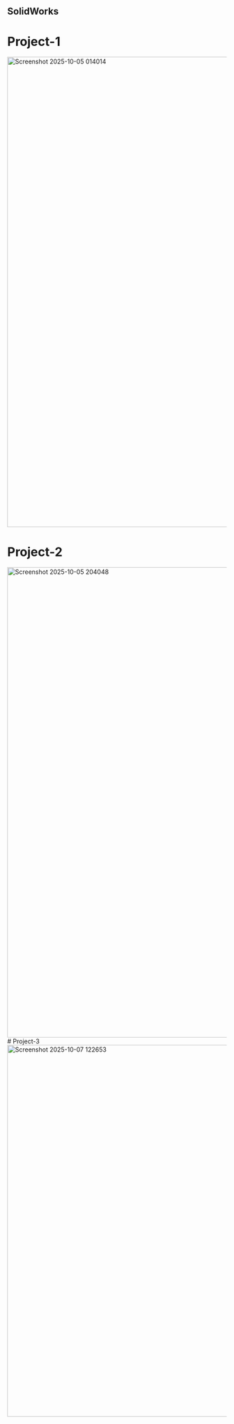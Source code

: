 ## SolidWorks
# Project-1
<img width="1919" height="1079" alt="Screenshot 2025-10-05 014014" src="https://github.com/user-attachments/assets/80cbd52f-9895-42fc-b7c6-1359cd856848" />

# Project-2
<img width="1919" height="1079" alt="Screenshot 2025-10-05 204048" src="https://github.com/user-attachments/assets/6383fc6b-d387-4c03-96e9-f3502e4cde37" />
# Project-3
<img width="1688" height="853" alt="Screenshot 2025-10-07 122653" src="https://github.com/user-attachments/assets/b10a7b2a-e5ed-488b-8b96-b5b86b6ec3e7" />
